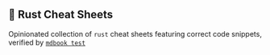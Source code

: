 ## 🦀 Rust Cheat Sheets

Opinionated collection of `rust` cheat sheets featuring correct code snippets,
verified by [`mdbook test`](https://rust-lang.github.io/mdBook/cli/test.html)
